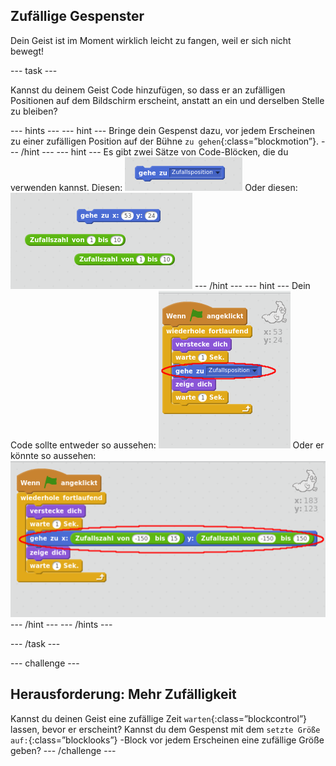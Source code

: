 ## Zufällige Gespenster

Dein Geist ist im Moment wirklich leicht zu fangen, weil er sich nicht bewegt!

\--- task \---

Kannst du deinem Geist Code hinzufügen, so dass er an zufälligen Positionen auf dem Bildschirm erscheint, anstatt an ein und derselben Stelle zu bleiben?

\--- hints \--- \--- hint \--- Bringe dein Gespenst dazu, vor jedem Erscheinen zu einer zufälligen Position auf der Bühne `zu gehen`{:class=”blockmotion”}. \--- /hint \--- \--- hint \--- Es gibt zwei Sätze von Code-Blöcken, die du verwenden kannst. Diesen: ![screenshot](images/ghost-random-blocks-1.png) Oder diesen: ![screenshot](images/ghost-random-blocks-2.png) \--- /hint \--- \--- hint \--- Dein Code sollte entweder so aussehen: ![screenshot](images/ghost-random-code-1.png) Oder er könnte so aussehen: ![screenshot](images/ghost-random-code-2.png) \--- /hint \--- \--- /hints \---

\--- /task \---

\--- challenge \---

## Herausforderung: Mehr Zufälligkeit

Kannst du deinen Geist eine zufällige Zeit `warten`{:class=”blockcontrol”} lassen, bevor er erscheint? Kannst du dem Gespenst mit dem `setzte Größe auf:`{:class=”blocklooks”} -Block vor jedem Erscheinen eine zufällige Größe geben? \--- /challenge \---